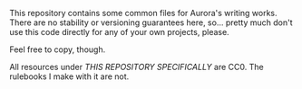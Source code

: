 This repository contains some common files for Aurora's writing works. There are no stability or versioning guarantees
here, so... pretty much don't use this code directly for any of your own projects, please.

Feel free to copy, though.

All resources under *THIS REPOSITORY SPECIFICALLY* are CC0. The rulebooks I make with it are not.
